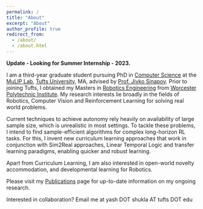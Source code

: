 ```yaml
---
permalink: /
title: "About"
excerpt: "About"
author_profile: true
redirect_from: 
  - /about/
  - /about.html
---
```


<b> Update - Looking for Summer Internship - 2023. </b>

I am a third-year graduate student pursuing PhD in [Computer Science](https://engineering.tufts.edu/cs/) at the [MuLIP Lab](https://mulip.cs.tufts.edu/),  [Tufts University](https://www.tufts.edu/), MA, advised by [Prof. Jivko Sinapov](https://www.eecs.tufts.edu/~jsinapov/). Prior to joining Tufts, I obtained my Masters in [Robotics Engineering](https://www.wpi.edu/academics/departments/robotics-engineering) from [Worcester Polytechnic Institute](https://www.wpi.edu/). My research interests lie broadly in the fields of Robotics, Computer Vision and Reinforcement Learning for solving real world problems.

Current techniques to achieve autonomy rely heavily on availability of large sample size, which is unrealistic in most settings. 
To tackle these problems, I intend to find sample-efficient algorithms for complex long-horizon RL tasks. For this, I invent new curriculum learning approaches that work in conjunction with Sim2Real approaches, Linear Temporal Logic and transfer learning paradigms, enabling quicker and robust learning. 

Apart from Curriculum Learning, I am also interested in open-world novelty accommodation, and developmental learning for Robotics.  

Please  visit my [Publications](https://yshukla.com//publications/) page for up-to-date information on my ongoing research.


Interested in collaboration? Email me at yash DOT shukla AT tufts DOT edu
